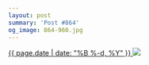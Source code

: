 ```yaml
---
layout: post
summary: 'Post #864'
og_image: 864-960.jpg
---
```


<p>
 <time>
  <a href="/864">
   {{ page.date | date: "%B %-d, %Y" }}
  </a>
 </time>
 <a href="/864">
  <img data-taken="7/2/2019" sizes="(min-width: 700px) 50vw, calc(100vw - 2rem)" src="{{ site.assets_url }}/864-480.jpg" srcset="{{ site.assets_url }}/864-240.jpg 240w, {{ site.assets_url }}/864-480.jpg 480w, {{ site.assets_url }}/864-720.jpg 720w, {{ site.assets_url }}/864-960.jpg 960w"/>
 </a>
</p>
